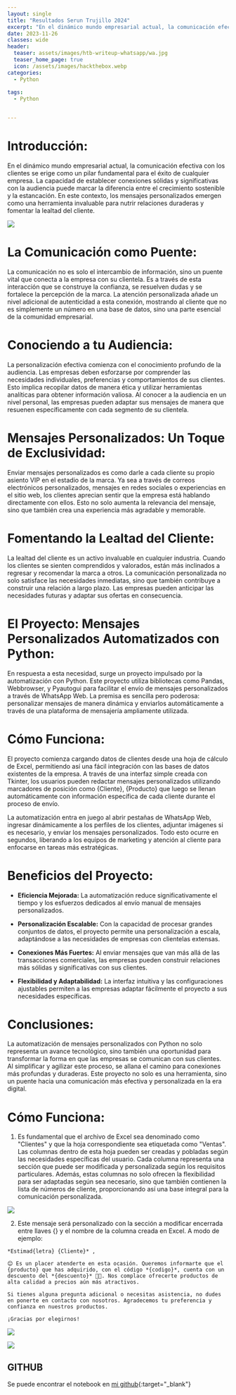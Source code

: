 ```yaml
---
layout: single
title: "Resultados Serun Trujillo 2024"
excerpt: "En el dinámico mundo empresarial actual, la comunicación efectiva con los clientes se erige como un pilar fundamental para el éxito de cualquier empresa. La capacidad de establecer conexiones sólidas y significativas con la audiencia puede marcar la diferencia entre el crecimiento sostenible y la estancación. En este contexto, los mensajes personalizados emergen como una herramienta invaluable para nutrir relaciones duraderas y fomentar la lealtad del cliente."
date: 2023-11-26
classes: wide
header:
  teaser: assets/images/htb-writeup-whatsapp/wa.jpg
  teaser_home_page: true
  icon: /assets/images/hackthebox.webp
categories:
  - Python
  
tags:  
  - Python


---
```



# Introducción:

En el dinámico mundo empresarial actual, la comunicación efectiva con los clientes se erige como un pilar fundamental para el éxito de cualquier empresa. La capacidad de establecer conexiones sólidas y significativas con la audiencia puede marcar la diferencia entre el crecimiento sostenible y la estancación. En este contexto, los mensajes personalizados emergen como una herramienta invaluable para nutrir relaciones duraderas y fomentar la lealtad del cliente.

![](/assets/images/htb-writeup-sunedu/barras.png)

# La Comunicación como Puente:
La comunicación no es solo el intercambio de información, sino un puente vital que conecta a la empresa con su clientela. Es a través de esta interacción que se construye la confianza, se resuelven dudas y se fortalece la percepción de la marca. La atención personalizada añade un nivel adicional de autenticidad a esta conexión, mostrando al cliente que no es simplemente un número en una base de datos, sino una parte esencial de la comunidad empresarial.

# Conociendo a tu Audiencia:
La personalización efectiva comienza con el conocimiento profundo de la audiencia. Las empresas deben esforzarse por comprender las necesidades individuales, preferencias y comportamientos de sus clientes. Esto implica recopilar datos de manera ética y utilizar herramientas analíticas para obtener información valiosa. Al conocer a la audiencia en un nivel personal, las empresas pueden adaptar sus mensajes de manera que resuenen específicamente con cada segmento de su clientela.

# Mensajes Personalizados: Un Toque de Exclusividad:
Enviar mensajes personalizados es como darle a cada cliente su propio asiento VIP en el estadio de la marca. Ya sea a través de correos electrónicos personalizados, mensajes en redes sociales o experiencias en el sitio web, los clientes aprecian sentir que la empresa está hablando directamente con ellos. Esto no solo aumenta la relevancia del mensaje, sino que también crea una experiencia más agradable y memorable.

# Fomentando la Lealtad del Cliente:
La lealtad del cliente es un activo invaluable en cualquier industria. Cuando los clientes se sienten comprendidos y valorados, están más inclinados a regresar y recomendar la marca a otros. La comunicación personalizada no solo satisface las necesidades inmediatas, sino que también contribuye a construir una relación a largo plazo. Las empresas pueden anticipar las necesidades futuras y adaptar sus ofertas en consecuencia.

# El Proyecto: Mensajes Personalizados Automatizados con Python:
En respuesta a esta necesidad, surge un proyecto impulsado por la automatización con Python. Este proyecto utiliza bibliotecas como Pandas, Webbrowser, y Pyautogui para facilitar el envío de mensajes personalizados a través de WhatsApp Web. La premisa es sencilla pero poderosa: personalizar mensajes de manera dinámica y enviarlos automáticamente a través de una plataforma de mensajería ampliamente utilizada.

# Cómo Funciona:
El proyecto comienza cargando datos de clientes desde una hoja de cálculo de Excel, permitiendo así una fácil integración con las bases de datos existentes de la empresa. A través de una interfaz simple creada con Tkinter, los usuarios pueden redactar mensajes personalizados utilizando marcadores de posición como {Cliente}, {Producto} que luego se llenan automáticamente con información específica de cada cliente durante el proceso de envío.

La automatización entra en juego al abrir pestañas de WhatsApp Web, ingresar dinámicamente a los perfiles de los clientes, adjuntar imágenes si es necesario, y enviar los mensajes personalizados. Todo esto ocurre en segundos, liberando a los equipos de marketing y atención al cliente para enfocarse en tareas más estratégicas.

# Beneficios del Proyecto:

* **Eficiencia Mejorada:** La automatización reduce significativamente el tiempo y los esfuerzos dedicados al envío manual de mensajes personalizados.

* **Personalización Escalable:** Con la capacidad de procesar grandes conjuntos de datos, el proyecto permite una personalización a escala, adaptándose a las necesidades de empresas con clientelas extensas.

* **Conexiones Más Fuertes:** Al enviar mensajes que van más allá de las transacciones comerciales, las empresas pueden construir relaciones más sólidas y significativas con sus clientes.

* **Flexibilidad y Adaptabilidad:** La interfaz intuitiva y las configuraciones ajustables permiten a las empresas adaptar fácilmente el proyecto a sus necesidades específicas.

# Conclusiones:
La automatización de mensajes personalizados con Python no solo representa un avance tecnológico, sino también una oportunidad para transformar la forma en que las empresas se comunican con sus clientes. Al simplificar y agilizar este proceso, se allana el camino para conexiones más profundas y duraderas. Este proyecto no solo es una herramienta, sino un puente hacia una comunicación más efectiva y personalizada en la era digital.

# Cómo Funciona:

1. Es fundamental que el archivo de Excel sea denominado como "Clientes" y que la hoja correspondiente sea etiquetada como "Ventas". Las columnas dentro de esta hoja pueden ser creadas y pobladas según las necesidades específicas del usuario. Cada columna representa una sección que puede ser modificada y personalizada según los requisitos particulares. Además, estas columnas no solo ofrecen la flexibilidad para ser adaptadas según sea necesario, sino que también contienen la lista de números de cliente, proporcionando así una base integral para la comunicación personalizada.

![](/assets/images/htb-writeup-whatsapp/ex.png)

2. Este mensaje será personalizado con la sección a modificar encerrada entre llaves {} y el nombre de la columna creada en Excel. A modo de ejemplo:

  ```
  *Estimad{letra} {Cliente}* ,

  😊 Es un placer atenderte en esta ocasión. Queremos informarte que el {producto} que has adquirido, con el código *{codigo}*, cuenta con un descuento del *{descuento}* 🥳🤩. Nos complace ofrecerte productos de alta calidad a precios aún más atractivos.

  Si tienes alguna pregunta adicional o necesitas asistencia, no dudes en ponerte en contacto con nosotros. Agradecemos tu preferencia y confianza en nuestros productos.

  ¡Gracias por elegirnos!

```

![](/assets/images/htb-writeup-whatsapp/er.png)

![](/assets/images/htb-writeup-whatsapp/wer.gif)



## __GITHUB__
Se puede encontrar el notebook en [mi github](https://github.com/davidsosaolea/mesajes_ws){:target="_blank"}
